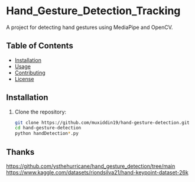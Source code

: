 # Hand_Gesture_Detection_Tracking
A project for detecting hand gestures using MediaPipe and OpenCV.

## Table of Contents
- [Installation](#installation)
- [Usage](#usage)
- [Contributing](#contributing)
- [License](#license)

## Installation

1. Clone the repository:
   ```sh
   git clone https://github.com/muxiddin19/hand-gesture-detection.git
   cd hand-gesture-detection
   python handDetection*.py
   ```
## Thanks
   https://github.com/ysthehurricane/hand_gesture_detection/tree/main
   https://www.kaggle.com/datasets/riondsilva21/hand-keypoint-dataset-26k
